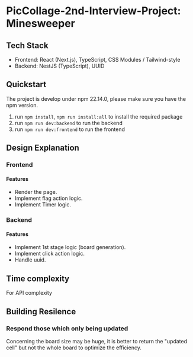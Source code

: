 # PicCollage-2nd-Interview-Project: Minesweeper

## Tech Stack

- Frontend: React (Next.js), TypeScript, CSS Modules / Tailwind-style
- Backend: NestJS (TypeScript), UUID

## Quickstart

The project is develop under npm 22.14.0, please make sure you have the npm version.
1. run `npm install`, `npm run install:all` to install the required package
2. run `npm run dev:backend` to run the backend
3. run `npm run dev:frontend` to run the frontend

## Design Explanation

### Frontend

#### Features
- Render the page.
- Implement flag action logic.
- Implement Timer logic.

### Backend

#### Features
- Implement 1st stage logic (board generation).
- Implement click action logic.
- Handle uuid.

## Time complexity

For API complexity

## Building Resilence

### Respond those which only being updated

Concerning the board size may be huge, it is better to return the "updated cell" but not the whole board to optimize the efficiency.